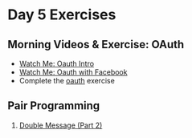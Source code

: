# Day 5 Exercises


## Morning Videos & Exercise: OAuth
- [Watch Me: Oauth Intro](https://vimeo.com/222398661)
- [Watch Me: Oauth with Facebook](https://vimeo.com/222398704)
- Complete the [oauth](oauth/) exercise

## Pair Programming

1. [Double Message (Part 2)](https://github.com/horizons-school-of-technology/double-message/tree/master/readme-part2.md)
